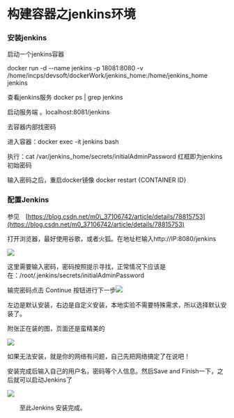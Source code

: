 # 构建容器之jenkins环境

### 安装jenkins

启动一个jenkins容器

docker run -d --name jenkins -p 18081:8080 -v /home/incps/devsoft/dockerWork/jenkins\_home:/home/jenkins\_home jenkins

查看jenkins服务   docker ps \| grep jenkins

启动服务端 。localhost:8081/jenkins

去容器内部找密码

进入容器：docker exec -it jenkins bash

执行：cat /var/jenkins\_home/secrets/initialAdminPassword  红框即为jenkins初始密码

输入密码之后，重启docker镜像  docker restart   {CONTAINER ID}

### 配置Jenkins

参见　[https://blog.csdn.net/m0\_37106742/article/details/78815753](https://blog.csdn.net/m0_37106742/article/details/78815753)



打开浏览器，最好使用谷歌，或者火狐。在地址栏输入http://IP:8080/jenkins

![](http://images2015.cnblogs.com/blog/1131126/201706/1131126-20170601153503805-1152040019.png)

这里需要输入密码，密码按照提示寻找，正常情况下应该是在：/root/.jenkins/secrets/initialAdminPassword

输完密码点击 Continue 按钮进行下一步![](http://images2015.cnblogs.com/blog/1131126/201706/1131126-20170601154122930-79347306.png)

左边是默认安装，右边是自定义安装，本地实验不需要特殊需求，所以选择默认安装了。

附张正在装的图，页面还是蛮精美的

![](http://images2015.cnblogs.com/blog/1131126/201706/1131126-20170601154429446-1590176109.png)

如果无法安装，就是你的网络有问题，自己先把网络搞定了在说吧！

安装完成后输入自己的用户名，密码等个人信息。然后Save and Finish一下，之后就可以启动Jenkins了

![](http://images2015.cnblogs.com/blog/1131126/201706/1131126-20170601155929524-305250595.png)

　　至此Jenkins 安装完成。

